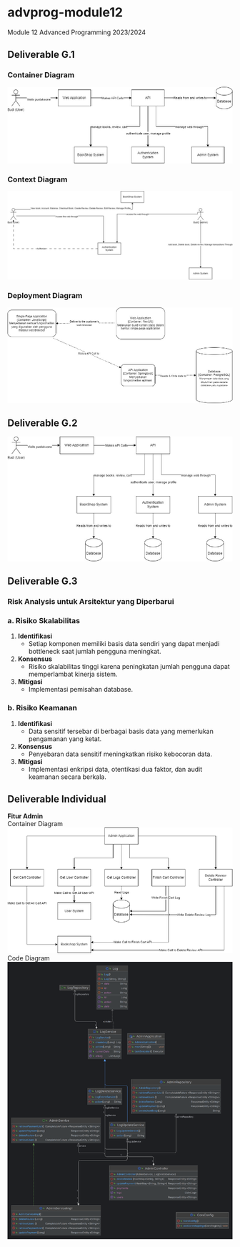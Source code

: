 # advprog-module12
Module 12 Advanced Programming 2023/2024

## Deliverable G.1

### Container Diagram
![Container Diagram](img/container.jpg)

### Context Diagram
![Context Diagram](img/context.jpg)

### Deployment Diagram
![Deployment Diagram](img/deployment.jpg)

## Deliverable G.2
![Future Container Diagram](img/future-container.jpg)

## Deliverable G.3
### Risk Analysis untuk Arsitektur yang Diperbarui

### a. Risiko Skalabilitas
1. **Identifikasi**
   - Setiap komponen memiliki basis data sendiri yang dapat menjadi bottleneck saat jumlah pengguna meningkat.
2. **Konsensus**
   - Risiko skalabilitas tinggi karena peningkatan jumlah pengguna dapat memperlambat kinerja sistem.
3. **Mitigasi**
   - Implementasi pemisahan database.

### b. Risiko Keamanan
1. **Identifikasi**
   - Data sensitif tersebar di berbagai basis data yang memerlukan pengamanan yang ketat.
2. **Konsensus**
   - Penyebaran data sensitif meningkatkan risiko kebocoran data.
3. **Mitigasi**
   - Implementasi enkripsi data, otentikasi dua faktor, dan audit keamanan secara berkala.

## Deliverable Individual
**Fitur Admin** <br>
Container Diagram <br>
![Container Diagram](img/image.png)
Code Diagram <br>
![Code Diagram](img/admin.png)
